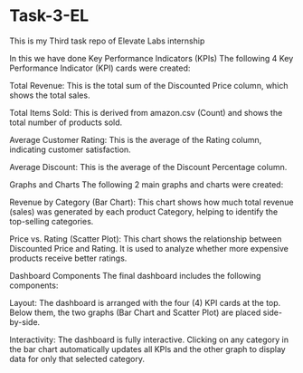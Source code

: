 # Task-3-EL
This is my Third task repo of Elevate Labs internship

In this we have done 
Key Performance Indicators (KPIs)
The following 4 Key Performance Indicator (KPI) cards were created:

Total Revenue: This is the total sum of the Discounted Price column, which shows the total sales.

Total Items Sold: This is derived from amazon.csv (Count) and shows the total number of products sold.

Average Customer Rating: This is the average of the Rating column, indicating customer satisfaction.

Average Discount: This is the average of the Discount Percentage column.

Graphs and Charts
The following 2 main graphs and charts were created:

Revenue by Category (Bar Chart): This chart shows how much total revenue (sales) was generated by each product Category, helping to identify the top-selling categories.

Price vs. Rating (Scatter Plot): This chart shows the relationship between Discounted Price and Rating. It is used to analyze whether more expensive products receive better ratings.

Dashboard Components
The final dashboard includes the following components:

Layout: The dashboard is arranged with the four (4) KPI cards at the top. Below them, the two graphs (Bar Chart and Scatter Plot) are placed side-by-side.

Interactivity: The dashboard is fully interactive. Clicking on any category in the bar chart automatically updates all KPIs and the other graph to display data for only that selected category.
